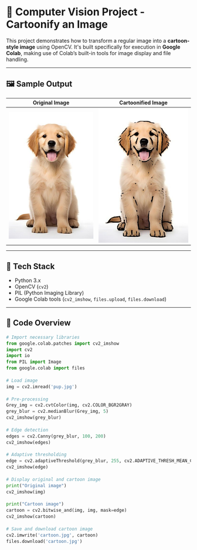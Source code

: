 # 🧠 Computer Vision Project - Cartoonify an Image

This project demonstrates how to transform a regular image into a **cartoon-style image** using OpenCV. It's built specifically for execution in **Google Colab**, making use of Colab’s built-in tools for image display and file handling.

---

## 🖼️ Sample Output

| Original Image | Cartoonified Image |
|----------------|--------------------|
| ![Original](pup.jpg) | ![Cartoon](cartoon.jpg) |

---

## 🧰 Tech Stack

- Python 3.x
- OpenCV (`cv2`)
- PIL (Python Imaging Library)
- Google Colab tools (`cv2_imshow`, `files.upload`, `files.download`)

---

## 📂 Code Overview

```python
# Import necessary libraries
from google.colab.patches import cv2_imshow
import cv2
import io
from PIL import Image
from google.colab import files

# Load image
img = cv2.imread('pup.jpg')

# Pre-processing
Grey_img = cv2.cvtColor(img, cv2.COLOR_BGR2GRAY)
grey_blur = cv2.medianBlur(Grey_img, 5)
cv2_imshow(grey_blur)

# Edge detection
edges = cv2.Canny(grey_blur, 100, 200)
cv2_imshow(edges)

# Adaptive thresholding
edge = cv2.adaptiveThreshold(grey_blur, 255, cv2.ADAPTIVE_THRESH_MEAN_C, cv2.THRESH_BINARY, blockSize=9, C=9)
cv2_imshow(edge)

# Display original and cartoon image
print("Original image")
cv2_imshow(img)

print("Cartoon image")
cartoon = cv2.bitwise_and(img, img, mask=edge)
cv2_imshow(cartoon)

# Save and download cartoon image
cv2.imwrite('cartoon.jpg', cartoon)
files.download('cartoon.jpg')
